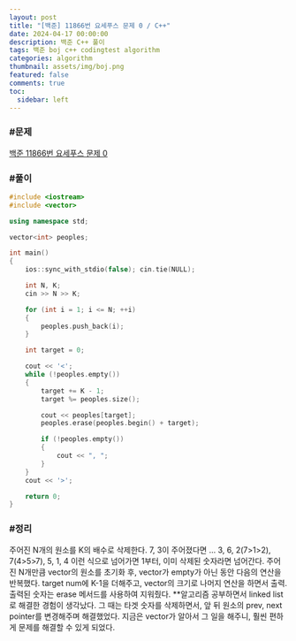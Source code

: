 ```yaml
---
layout: post
title: "[백준] 11866번 요세푸스 문제 0 / C++"
date: 2024-04-17 00:00:00
description: 백준 C++ 풀이
tags: 백준 boj c++ codingtest algorithm
categories: algorithm
thumbnail: assets/img/boj.png
featured: false
comments: true
toc:
  sidebar: left
---
```


### #문제
[백준 11866번 요세푸스 문제 0](https://www.acmicpc.net/problem/11866)

### #풀이
```c++
#include <iostream>
#include <vector>

using namespace std;

vector<int> peoples;

int main()
{
	ios::sync_with_stdio(false); cin.tie(NULL);

	int N, K;
	cin >> N >> K;

	for (int i = 1; i <= N; ++i)
	{
		peoples.push_back(i);
	}

	int target = 0;

	cout << '<';
	while (!peoples.empty())
	{
		target += K - 1;
		target %= peoples.size();

		cout << peoples[target];
		peoples.erase(peoples.begin() + target);

		if (!peoples.empty())
		{
			cout << ", ";
		}
	}
	cout << '>';

	return 0;
}
```

### #정리
주어진 N개의 원소를 K의 배수로 삭제한다. 7, 3이 주어졌다면 ... 3, 6, 2(7>1>2), 7(4>5>7), 5, 1, 4 이런 식으로 넘어가면 1부터, 이미 삭제된 숫자라면 넘어간다.
주어진 N개만큼 vector의 원소를 초기화 후, vector가 empty가 아닌 동안 다음의 연산을 반복했다. target num에 K-1을 더해주고, vector의 크기로 나머지 연산을 하면서 출력. 출력된 숫자는 erase 메서드를 사용하여 지워줬다.
**알고리즘 공부하면서 linked list로 해결한 경험이 생각났다. 그 때는 타겟 숫자를 삭제하면서, 앞 뒤 원소의 prev, next pointer를 변경해주며 해결했었다. 지금은 vector가 알아서 그 일을 해주니, 훨씬 편하게 문제를 해결할 수 있게 되었다.